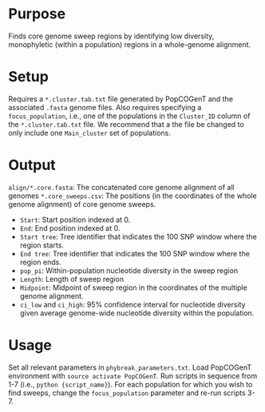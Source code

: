 # Purpose
Finds core genome sweep regions by identifying low diversity, monophyletic (within a population) regions in a whole-genome alignment.

# Setup

Requires a `*.cluster.tab.txt` file generated by PopCOGenT and the associated `.fasta` genome files. Also requires specifying a `focus_population`, i.e., one of the populations in the `Cluster_ID` column of the `*.cluster.tab.txt` file. We recommend that a the file be changed to only include one `Main_cluster` set of populations.

# Output
`align/*.core.fasta`: The concatenated core genome alignment of all genomes
`*.core_sweeps.csv`: The positions (in the coordinates of the whole genome alignment) of core genome sweeps.
* `Start`: Start position indexed at 0.
* `End`: End position indexed at 0.
* `Start tree`: Tree identifier that indicates the 100 SNP window where the region starts.
* `End tree`: Tree identifier that indicates the 100 SNP window where the region ends.
* `pop_pi`: Within-population nucleotide diversity in the sweep region
* `Length`: Length of sweep region
* `Midpoint`: Midpoint of sweep region in the coordinates of the multiple genome alignment.
* `ci_low` and `ci_high`: 95% confidence interval for nucleotide diversity given average genome-wide nucleotide diversity within the population.

# Usage

Set all relevant parameters in `phybreak_parameters.txt`. Load PopCOGenT environment with `source activate PopCOGenT`. Run scripts in sequence from 1-7 (i.e., `python {script_name}`). For each population for which you wish to find sweeps, change the `focus_population` parameter and re-run scripts 3-7.
